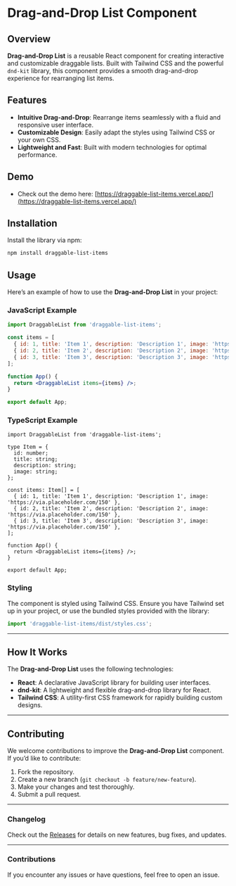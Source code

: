 
# Drag-and-Drop List Component

## Overview
**Drag-and-Drop List** is a reusable React component for creating interactive and customizable draggable lists. Built with Tailwind CSS and the powerful `dnd-kit` library, this component provides a smooth drag-and-drop experience for rearranging list items.

## Features
- **Intuitive Drag-and-Drop**: Rearrange items seamlessly with a fluid and responsive user interface.
- **Customizable Design**: Easily adapt the styles using Tailwind CSS or your own CSS.
- **Lightweight and Fast**: Built with modern technologies for optimal performance.

## Demo
- Check out the demo here: [https://draggable-list-items.vercel.app/](https://draggable-list-items.vercel.app/)


## Installation

Install the library via npm:
```bash
npm install draggable-list-items
```

## Usage

Here’s an example of how to use the **Drag-and-Drop List** in your project:

### **JavaScript Example**
```jsx
import DraggableList from 'draggable-list-items';

const items = [
  { id: 1, title: 'Item 1', description: 'Description 1', image: 'https://via.placeholder.com/150' },
  { id: 2, title: 'Item 2', description: 'Description 2', image: 'https://via.placeholder.com/150' },
  { id: 3, title: 'Item 3', description: 'Description 3', image: 'https://via.placeholder.com/150' },
];

function App() {
  return <DraggableList items={items} />;
}

export default App;
```

### **TypeScript Example**
```tsx
import DraggableList from 'draggable-list-items';

type Item = {
  id: number;
  title: string;
  description: string;
  image: string;
};

const items: Item[] = [
  { id: 1, title: 'Item 1', description: 'Description 1', image: 'https://via.placeholder.com/150' },
  { id: 2, title: 'Item 2', description: 'Description 2', image: 'https://via.placeholder.com/150' },
  { id: 3, title: 'Item 3', description: 'Description 3', image: 'https://via.placeholder.com/150' },
];

function App() {
  return <DraggableList items={items} />;
}

export default App;
```

### **Styling**
The component is styled using Tailwind CSS. Ensure you have Tailwind set up in your project, or use the bundled styles provided with the library:
```javascript
import 'draggable-list-items/dist/styles.css';
```

---

## How It Works
The **Drag-and-Drop List** uses the following technologies:
- **React**: A declarative JavaScript library for building user interfaces.
- **dnd-kit**: A lightweight and flexible drag-and-drop library for React.
- **Tailwind CSS**: A utility-first CSS framework for rapidly building custom designs.

---

## Contributing
We welcome contributions to improve the **Drag-and-Drop List** component. If you’d like to contribute:
1. Fork the repository.
2. Create a new branch (`git checkout -b feature/new-feature`).
3. Make your changes and test thoroughly.
4. Submit a pull request.

---

### **Changelog**
Check out the [Releases](https://github.com/telishreyas10/draggable-list-items/releases/) for details on new features, bug fixes, and updates.

---

### **Contributions**
If you encounter any issues or have questions, feel free to open an issue.